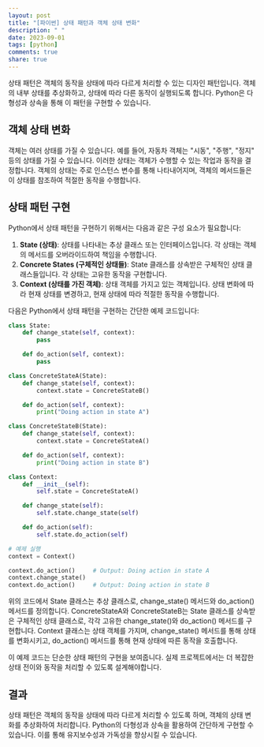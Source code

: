 ```yaml
---
layout: post
title: "[파이썬] 상태 패턴과 객체 상태 변화"
description: " "
date: 2023-09-01
tags: [python]
comments: true
share: true
---
```


상태 패턴은 객체의 동작을 상태에 따라 다르게 처리할 수 있는 디자인 패턴입니다. 객체의 내부 상태를 추상화하고, 상태에 따라 다른 동작이 실행되도록 합니다. Python은 다형성과 상속을 통해 이 패턴을 구현할 수 있습니다.

## 객체 상태 변화

객체는 여러 상태를 가질 수 있습니다. 예를 들어, 자동차 객체는 "시동", "주행", "정지" 등의 상태를 가질 수 있습니다. 이러한 상태는 객체가 수행할 수 있는 작업과 동작을 결정합니다. 객체의 상태는 주로 인스턴스 변수를 통해 나타내어지며, 객체의 메서드들은 이 상태를 참조하여 적절한 동작을 수행합니다.

## 상태 패턴 구현

Python에서 상태 패턴을 구현하기 위해서는 다음과 같은 구성 요소가 필요합니다:

1. **State (상태)**: 상태를 나타내는 추상 클래스 또는 인터페이스입니다. 각 상태는 객체의 메서드를 오버라이드하여 책임을 수행합니다.
2. **Concrete States (구체적인 상태들)**: State 클래스를 상속받은 구체적인 상태 클래스들입니다. 각 상태는 고유한 동작을 구현합니다.
3. **Context (상태를 가진 객체)**: 상태 객체를 가지고 있는 객체입니다. 상태 변화에 따라 현재 상태를 변경하고, 현재 상태에 따라 적절한 동작을 수행합니다.

다음은 Python에서 상태 패턴을 구현하는 간단한 예제 코드입니다:

```python
class State:
    def change_state(self, context):
        pass

    def do_action(self, context):
        pass

class ConcreteStateA(State):
    def change_state(self, context):
        context.state = ConcreteStateB()

    def do_action(self, context):
        print("Doing action in state A")

class ConcreteStateB(State):
    def change_state(self, context):
        context.state = ConcreteStateA()

    def do_action(self, context):
        print("Doing action in state B")

class Context:
    def __init__(self):
        self.state = ConcreteStateA()

    def change_state(self):
        self.state.change_state(self)

    def do_action(self):
        self.state.do_action(self)

# 예제 실행
context = Context()

context.do_action()     # Output: Doing action in state A
context.change_state()
context.do_action()     # Output: Doing action in state B
```

위의 코드에서 State 클래스는 추상 클래스로, change_state() 메서드와 do_action() 메서드를 정의합니다. ConcreteStateA와 ConcreteStateB는 State 클래스를 상속받은 구체적인 상태 클래스로, 각각 고유한 change_state()와 do_action() 메서드를 구현합니다. Context 클래스는 상태 객체를 가지며, change_state() 메서드를 통해 상태를 변화시키고, do_action() 메서드를 통해 현재 상태에 따른 동작을 호출합니다.

이 예제 코드는 단순한 상태 패턴의 구현을 보여줍니다. 실제 프로젝트에서는 더 복잡한 상태 전이와 동작을 처리할 수 있도록 설계해야합니다.

## 결과

상태 패턴은 객체의 동작을 상태에 따라 다르게 처리할 수 있도록 하며, 객체의 상태 변화를 추상화하여 처리합니다. Python의 다형성과 상속을 활용하여 간단하게 구현할 수 있습니다. 이를 통해 유지보수성과 가독성을 향상시킬 수 있습니다.